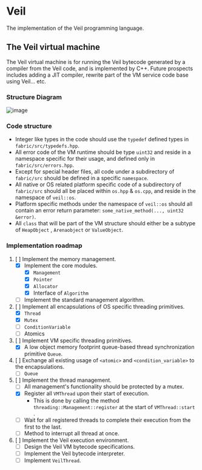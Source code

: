 # Veil

The implementation of the Veil programming language.

## The Veil virtual machine

The Veil virtual machine is for running the Veil bytecode generated by a compiler from the Veil code, and is implemented
by C++.
Future prospects includes adding a JIT compiler, rewrite part of the VM service code base using Veil... etc.

### Structure Diagram

![image](https://user-images.githubusercontent.com/47113671/218408370-62ccc500-b42c-4ad9-a5a5-44ebfab9e195.png)

### Code structure

- Integer like types in the code should use the ```typedef``` defined types in ```fabric/src/typedefs.hpp```.
- All error code of the VM runtime should be type ```uint32``` and reside in a namespace specific for their usage, and
  defined only in ```fabric/src/errors.hpp```.
- Except for special header files, all code under a subdirectory of ```fabric/src``` should be defined in a
  specific ```namespace```.
- All native or OS related platform specific code of a subdirectory of ```fabric/src``` should all be placed
  within ```os.hpp``` & ```os.cpp```, and reside in the namespace of ```veil::os```.
- Platform specific methods under the namespace of ```veil::os``` should all contain an error return
  parameter: ```some_native_method(..., uint32 &error)```.
- All ```class``` that will be part of the VM structure should either be a subtype of ```HeapObject```
  , ```Arenaobject``` or ```ValueObject```.

### Implementation roadmap

1. [ ] Implement the memory management.
    - [x] Implement the core modules.
        - [x] ```Management```
        - [x] ```Pointer```
        - [x] ```Allocator```
        - [x] Interface of ```Algorithm```
    - [ ] Implement the standard management algorithm.

2. [ ] Implement all encapsulations of OS specific threading primitives.
    - [x] ```Thread```
    - [x] ```Mutex```
    - [ ] ```ConditionVariable```
    - [ ] Atomics

3. [ ] Implement VM specific threading primitives.
    - [x] A low object memory footprint queue-based thread synchronization primitive ```Queue```.

4. [ ] Exchange all existing usage of ```<atomic>``` and ```<condition_variable>``` to the encapsulations.
    - [ ] ```Queue```

5. [ ] Implement the thread management.
    - [ ] All management's functionality should be protected by a mutex.
    - [x] Register all ```VMThread``` upon their start of execution.
        - This is done by calling the method ```threading::Management::register``` at the start of ```VMThread::start```
          .
    - [ ] Wait for all registered threads to complete their execution from the first to the last.
    - [ ] Method to interrupt all thread at once.

6. [ ] Implement the Veil execution environment.
    - [ ] Design the Veil VM bytecode specifications.
    - [ ] Implement the Veil bytecode interpreter.
    - [ ] Implement ```VeilThread```.
